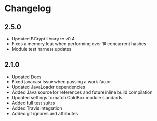 # Changelog

## 2.5.0
* Updated BCrypt library to v0.4
* Fixes a memory leak when performing over 10 concurrent hashes
* Module test harness updates

## 2.1.0
* Updated Docs
* Fixed javacast issue when passing a work factor
* Updated JavaLoader dependencies
* Added Java source for references and future inline build compilation
* Updated settings to match ColdBox module standards
* Added full test suites
* Added Travis integration
* Added git ignores and attributes